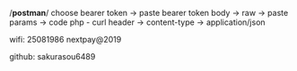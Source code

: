 /**postman**/
choose bearer token -> paste bearer token
body -> raw -> paste params -> code php - curl
header -> content-type -> application/json

wifi: 25081986
nextpay@2019

github: sakurasou6489
